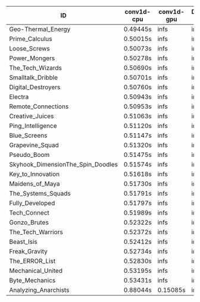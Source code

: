 |ID|conv1d-cpu|conv1d-gpu|DWSPConv2D-gpu|gemm-gpu|avg|
|-|-|-|-|-|-|
|Geo-Thermal_Energy|0.49445s|infs|infs|4.74150s|infs|
|Prime_Calculus|0.50015s|infs|infs|4.72210s|infs|
|Loose_Screws|0.50073s|infs|infs|4.85544s|infs|
|Power_Mongers|0.50278s|infs|infs|4.78252s|infs|
|The_Tech_Wizards|0.50690s|infs|infs|4.74238s|infs|
|Smalltalk_Dribble|0.50701s|infs|infs|4.76251s|infs|
|Digital_Destroyers|0.50760s|infs|infs|4.91269s|infs|
|Electra|0.50943s|infs|infs|4.71846s|infs|
|Remote_Connections|0.50953s|infs|infs|4.80040s|infs|
|Creative_Juices|0.51063s|infs|infs|4.79040s|infs|
|Ping_Intelligence|0.51120s|infs|infs|4.83276s|infs|
|Blue_Screens|0.51147s|infs|infs|4.86680s|infs|
|Grapevine_Squad|0.51320s|infs|infs|4.99029s|infs|
|Pseudo_Boom|0.51475s|infs|infs|4.76293s|infs|
|Skyhook_DimensionThe_Spin_Doodles|0.51574s|infs|infs|4.78159s|infs|
|Key_to_Innovation|0.51618s|infs|infs|4.78964s|infs|
|Maidens_of_Maya|0.51730s|infs|infs|4.82207s|infs|
|The_Systems_Squads|0.51791s|infs|infs|4.79530s|infs|
|Fully_Developed|0.51797s|infs|infs|4.79266s|infs|
|Tech_Connect|0.51989s|infs|infs|4.77890s|infs|
|Gonzo_Brutes|0.52322s|infs|infs|4.77203s|infs|
|The_Tech_Warriors|0.52372s|infs|infs|4.68072s|infs|
|Beast_Isis|0.52412s|infs|infs|4.77519s|infs|
|Freak_Gravity|0.52734s|infs|infs|4.82333s|infs|
|The_ERROR_List|0.52830s|infs|infs|4.88934s|infs|
|Mechanical_United|0.53195s|infs|infs|4.81695s|infs|
|Byte_Mechanics|0.53431s|infs|infs|4.82225s|infs|
|Analyzing_Anarchists|0.88044s|0.15085s|infs|4.80624s|infs|
